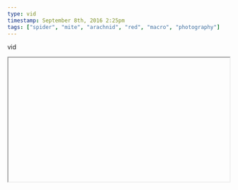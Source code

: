 ```yaml
---
type: vid
timestamp: September 8th, 2016 2:25pm
tags: ["spider", "mite", "arachnid", "red", "macro", "photography"]
---
```

vid
<iframe width="500" height="281"  id="youtube_iframe" src="https://www.youtube.com/embed/6-nTPKJZxsQ\[!\[thumbnail\]\(http://i3.ytimg.com/vi//maxresdefault.jpg\)\]\(https://www.youtube.com/watch\?v=\)></iframe>                    
                                                    <div id="footer">
                <span id="timestamp"> September 8th, 2016 2:25pm </span>
                                                          <span class="tag">spider</span>
                                          <span class="tag">mite</span>
                                          <span class="tag">arachnid</span>
                                          <span class="tag">red</span>
                                          <span class="tag">macro</span>
                                          <span class="tag">photography</span>
                                                    
            </body>
        </html>

        
<small>source: https://saturdayxiii.tumblr.com/post/150134304964</small>